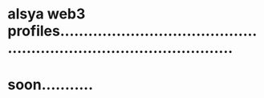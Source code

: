 # alsya web3 profiles..........................................................................................
# soon...........
